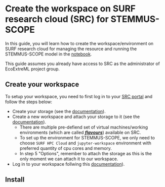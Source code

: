 # Create the workspace on SURF research cloud (SRC) for STEMMUS-SCOPE

In this guide, you will learn how to create the workspace/environment on SURF research cloud for managing the resource and running the STEMMUS-SCOPE model in the [notebook](https://github.com/EcoExtreML/STEMMUS_SCOPE_Processing/blob/main/docs/notebooks/run_model_in_notebook.ipynb).

This guide assumes you already have access to SRC as the administrator of EcoExtreML project group.

## Create your workspace

To setup your workspace, you need to first log in to your [SRC portal](https://portal.live.surfresearchcloud.nl/) and follow the steps below:

- Create your storage (see the [documentation](https://servicedesk.surf.nl/wiki/display/WIKI/External+storage+volumes)).
- Create a new workspace and attach your storage to it (see the [documentation](https://servicedesk.surf.nl/wiki/display/WIKI/Start+a+simple+workspace)).
  - There are multiple pre-defiend set of virtual machines/working environments (which are called [<strong><em>flavours</em></strong>](https://servicedesk.surf.nl/wiki/display/WIKI/SRC+Available+Flavours)) available on SRC.
  - To set up the environment for STEMMUS-SCOPE, we only need to choose `SURF HPC Cloud` and `jupyter-workspace` environment with preferred quantity of cpu cores and memory.
  - In step 5 "Options", remember to attach the storage as this is the only moment we can attach it to our workspace.
- Log in to your workspace follwing this [documentation](https://servicedesk.surf.nl/wiki/display/WIKI/Log+in+to+your+workspace)).

## Install 